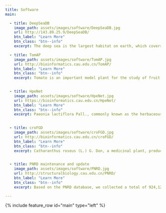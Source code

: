 ```yaml
---
title: Software
main:

  - title: DeepSeaDB
    image_path: assets/images/software/DeepSeaDB.jpg
    url: http://143.89.25.9/DeepSeaDB/
    btn_label: "Learn More"
    btn_class: "btn--info"
    excerpt: The deep sea is the largest habitat on earth, which covers 71% of the world's surface and is largely unexplored yet. [**DeepSeaDB**](http://143.89.25.9/DeepSeaDB/) is the most comprehensive genomic DataBase specifically for Deep-Sea species. It integrated vast genomic resources and offered functional support toolkits for multi-dimensional analysis. 

  - title: TomAP
    image_path: assets/images/software/TomAP.jpg
    url: http://bioinformatics.cau.edu.cn/TomAP/
    btn_label: "Learn More"
    btn_class: "btn--info"
    excerpt: Tomato is an important model plant for the study of fruit ripening and disease resistance, but the gene function remains largely unknown. We integrated multi-omics data to offer invaluable insights into the intricate web of biological interactions and presented the Tomato multi-omics data Analysis Platform. 
      

  - title: HpeNet
    image_path: assets/images/software/HpeNet.jpg
    url: https://bioinformatics.cau.edu.cn/HpeNet/
    btn_label: "Learn More"
    btn_class: "btn--info"
    excerpt: Paeonia lactiflora Pall., commonly known as the herbaceous peony, is an ornamental flowering plant known around the world. We produced 40 in-house RNA-seq datasets from 10 different tissues and performed de novo transcriptome assembly to obtain a complete transcriptome. Moreover,we had constructed the co-expression network database.
  

  - title: croFGD
    image_path: assets/images/software/croFGD.jpg
    url: http://bioinformatics.cau.edu.cn/croFGD/
    btn_label: "Learn More"
    btn_class: "btn--info"
    excerpt: Catharanthus roseus (L.) G. Don, a medicinal plant, produces monoterpene indole alkaloids (MIAs) derived from secologanin and tryptamine. Based on transcriptomic data sets, we constructed co-expression network and performed network search, network comparison and network analysis. The information of gene family, KEGG pathway, GO terms and miRNA was integrated into the database.
    

  - title: PNRD maintenance and update
    image_path: assets/images/software/PNRD.jpg
    url: http://structuralbiology.cau.edu.cn/PNRD/
    btn_label: "Learn More"
    btn_class: "btn--info"
    excerpt: Based on the PNRD database, we collected a total of 924,127 entries of 14 different types of ncRNAs from 221 plant species. Targets of miRNAs were extended to 900,771 pairs in 57 species, and the number of miRNA expression profiles reached 142 in 47 species.

---
```


{% include feature_row id="main" type="left" %}

